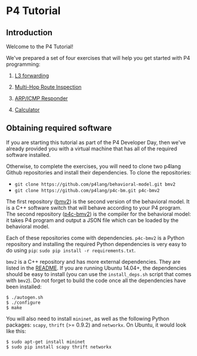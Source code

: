 # P4 Tutorial

## Introduction

Welcome to the P4 Tutorial!

We've prepared a set of four exercises that will help you get started
with P4 programming:

1.  [L3 forwarding](./ipv4_forward)

2.  [Multi-Hop Route Inspection](./mri)

3.  [ARP/ICMP Responder](./arp)

4.  [Calculator](./calc)

## Obtaining required software

If you are starting this tutorial as part of the P4 Developer Day, then
we've already provided you with a virtual machine that has all of the
required software installed.

Otherwise, to complete the exercises, you will need to clone two p4lang Github repositories
and install their dependencies. To clone the repositories:

- `git clone https://github.com/p4lang/behavioral-model.git bmv2`
- `git clone https://github.com/p4lang/p4c-bm.git p4c-bmv2`

The first repository ([bmv2](https://github.com/p4lang/behavioral-model)) is the
second version of the behavioral model. It is a C++ software switch that will
behave according to your P4 program. The second repository
([p4c-bmv2](https://github.com/p4lang/p4c-bm)) is the compiler for the
behavioral model: it takes P4 program and output a JSON file which can be loaded
by the behavioral model.

Each of these repositories come with dependencies. `p4c-bmv2` is a Python
repository and installing the required Python dependencies is very easy to do
using `pip`: `sudo pip install -r requirements.txt`.

`bmv2` is a C++ repository and has more external dependencies. They are listed
in the
[README](https://github.com/p4lang/behavioral-model/blob/master/README.md). If
you are running Ubuntu 14.04+, the dependencies should be easy to install (you
can use the `install_deps.sh` script that comes with `bmv2`). Do not forget to
build the code once all the dependencies have been installed:

```
$ ./autogen.sh
$ ./configure
$ make
```


You will also need to install `mininet`, as well as the following Python
packages: `scapy`, `thrift` (>= 0.9.2) and `networkx`. On Ubuntu, it would look
like this:

```
$ sudo apt-get install mininet
$ sudo pip install scapy thrift networkx
```

